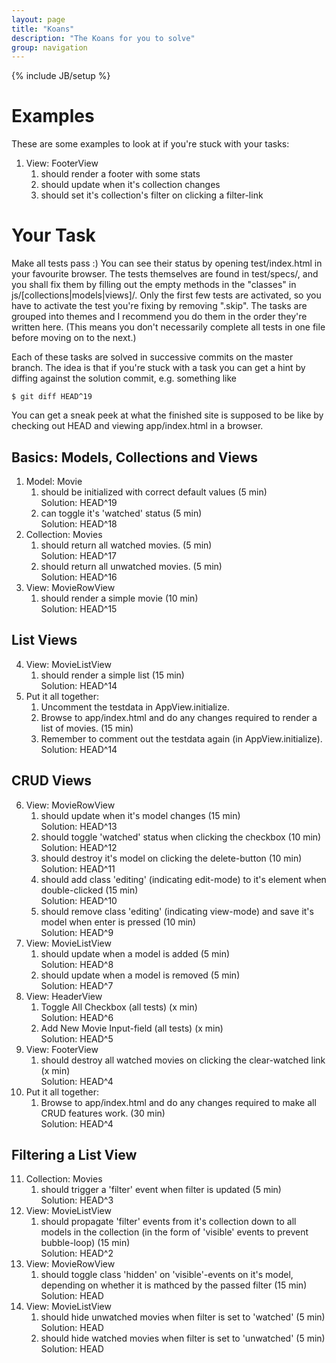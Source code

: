 ```yaml
---
layout: page
title: "Koans"
description: "The Koans for you to solve"
group: navigation
---
```

{% include JB/setup %}

Examples
========
These are some examples to look at if you're stuck with your tasks:

1. View: FooterView
   1. should render a footer with some stats
   2. should update when it's collection changes
   3. should set it's collection's filter on clicking a filter-link

Your Task
=========
Make all tests pass :)
You can see their status by opening test/index.html in your favourite browser.
The tests themselves are found in test/specs/,
and you shall fix them by filling out the empty methods in the "classes" in 
js/[collections|models|views]/.
Only the first few tests are activated,
so you have to activate the test you're fixing by removing ".skip".
The tasks are grouped into themes 
and I recommend you do them in the order they're written here.
(This means you don't necessarily complete all tests in one file 
before moving on to the next.)

Each of these tasks are solved in successive commits
on the master branch.
The idea is that if you're stuck with a task
you can get a hint by diffing against the solution commit, 
e.g. something like

    $ git diff HEAD^19

You can get a sneak peek at what the finished site is supposed to be like
by checking out HEAD and viewing app/index.html in a browser.

Basics: Models, Collections and Views
-------------------------------------
1. Model: Movie
    1.  should be initialized with correct default values (5 min)  
        Solution: HEAD^19
    2. can toggle it's 'watched' status (5 min)  
        Solution: HEAD^18
2. Collection: Movies
    1. should return all watched movies. (5 min)  
        Solution: HEAD^17
    2. should return all unwatched movies. (5 min)  
        Solution: HEAD^16
3. View: MovieRowView
    1. should render a simple movie (10 min)  
        Solution: HEAD^15

List Views
----------
4. View: MovieListView
    1. should render a simple list (15 min)  
        Solution: HEAD^14
5. Put it all together:
    1. Uncomment the testdata in AppView.initialize.
    2. Browse to app/index.html and do any changes required to render a list of movies. (15 min)
    3. Remember to comment out the testdata again (in AppView.initialize).  
        Solution: HEAD^14

CRUD Views
----------
6. View: MovieRowView
    1. should update when it's model changes (15 min)  
        Solution: HEAD^13
    2. should toggle 'watched' status when clicking the checkbox (10 min)  
        Solution: HEAD^12
    3. should destroy it's model on clicking the delete-button (10 min)  
        Solution: HEAD^11
    4. should add class 'editing' (indicating edit-mode) to it's element when double-clicked (15 min)  
        Solution: HEAD^10
    5. should remove class 'editing' (indicating view-mode) and save it's model when enter is pressed (10 min)  
        Solution: HEAD^9
7. View: MovieListView
    1. should update when a model is added (5 min)  
        Solution: HEAD^8
    2. should update when a model is removed (5 min)  
        Solution: HEAD^7
8. View: HeaderView
    1. Toggle All Checkbox (all tests) (x min)  
        Solution: HEAD^6
    2. Add New Movie Input-field (all tests) (x min)  
        Solution: HEAD^5
9. View: FooterView
    1. should destroy all watched movies on clicking the clear-watched link (x min)  
        Solution: HEAD^4
10. Put it all together:
    1. Browse to app/index.html and do any changes required to make all CRUD features work. (30 min)  
        Solution: HEAD^4

Filtering a List View
---------------------
11. Collection: Movies
    1. should trigger a 'filter' event when filter is updated (5 min)  
        Solution: HEAD^3
12. View: MovieListView
    1. should propagate 'filter' events from it's collection down to all models in the collection 
        (in the form of 'visible' events to prevent bubble-loop) (15 min)  
        Solution: HEAD^2
13. View: MovieRowView
    1. should toggle class 'hidden' on 'visible'-events on it's model, 
        depending on whether it is mathced by the passed filter (15 min)  
        Solution: HEAD
14. View: MovieListView
    1. should hide unwatched movies when filter is set to 'watched' (5 min)  
        Solution: HEAD
    2. should hide watched movies when filter is set to 'unwatched' (5 min)  
        Solution: HEAD

